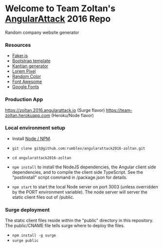 # Welcome to Team Zoltan's [AngularAttack](https://www.angularattack.com) 2016 Repo

Random company website generator

### Resources

* [Faker.js](https://github.com/marak/Faker.js)
* [Bootstrap template](http://startbootstrap.com/template-overviews/agency)
* [Kantian generator](http://www.barbalet.net/kant)
* [Lorem Pixel](http://lorempixel.com/)
* [Random Color](https://github.com/davidmerfield/randomColor)
* [Font Awesome](http://fontawesome.io/?ref=devtoolsonline)
* [Google Fonts](https://www.google.com/fonts)

### Production App

https://zoltan.2016.angularattack.io (Surge flavor)
https://team-zoltan.herokuapp.com (Heroku/Node flavor)

### Local environment setup

* Install [Node / NPM](https://nodejs.org).

* `git clone git@github.com:rumblex/angularattack2016-zoltan.git`

* `cd angularattack2016-zoltan`

* `npm install` to install the NodeJS dependencies, the Angular client side dependencies, and to compile the client side TypeScript. See the "postinstall" script command in /package.json for details.

* `npm start` to start the local Node server on port 3003 (unless overridden by the PORT environment variable). The node server will server the static client files out of /public.

### Surge deployment

The static client files reside within the "public" directory in this repository. The public/CNAME file tells surge where to deploy the files.

* `npm install -g surge`
* `surge public`
